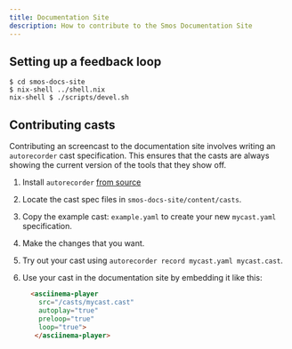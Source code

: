 ```yaml
---
title: Documentation Site
description: How to contribute to the Smos Documentation Site
---
```


## Setting up a feedback loop

```
$ cd smos-docs-site
$ nix-shell ../shell.nix
nix-shell $ ./scripts/devel.sh
```

## Contributing casts

Contributing an screencast to the documentation site involves writing an `autorecorder` cast specification.
This ensures that the casts are always showing the current version of the tools that they show off.

1. Install `autorecorder` [from source](https://github.com/NorfairKing/autorecorder)
2. Locate the cast spec files in `smos-docs-site/content/casts`.
3. Copy the example cast: `example.yaml` to create your new `mycast.yaml` specification.
4. Make the changes that you want.
5. Try out your cast using `autorecorder record mycast.yaml mycast.cast`.
6. Use your cast in the documentation site by embedding it like this:

   ``` html
     <asciinema-player
       src="/casts/mycast.cast"
       autoplay="true"
       preloop="true"
       loop="true">
      </asciinema-player>
   ```
